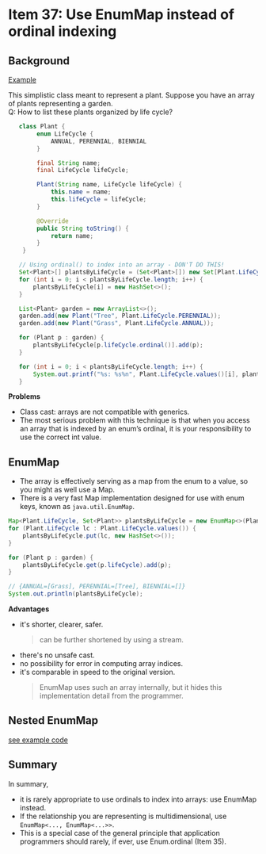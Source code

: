 # Item 37: Use EnumMap instead of ordinal indexing

## Background

[Example](../main/src/java/com/effectivejava/ch06_enums_annotations/Item37_EnumMap.java)


This simplistic class meant to represent a plant.
Suppose you have an array of plants representing a garden.  
Q: How to list these plants organized by life cycle?

``` java
   class Plant {
        enum LifeCycle {
            ANNUAL, PERENNIAL, BIENNIAL
        }

        final String name;
        final LifeCycle lifeCycle;

        Plant(String name, LifeCycle lifeCycle) {
            this.name = name;
            this.lifeCycle = lifeCycle;
        }

        @Override
        public String toString() {
            return name;
        }
    }

   // Using ordinal() to index into an array - DON'T DO THIS!
   Set<Plant>[] plantsByLifeCycle = (Set<Plant>[]) new Set[Plant.LifeCycle.values().length];
   for (int i = 0; i < plantsByLifeCycle.length; i++) {
       plantsByLifeCycle[i] = new HashSet<>();
   }

   List<Plant> garden = new ArrayList<>();
   garden.add(new Plant("Tree", Plant.LifeCycle.PERENNIAL));
   garden.add(new Plant("Grass", Plant.LifeCycle.ANNUAL));

   for (Plant p : garden) {
       plantsByLifeCycle[p.lifeCycle.ordinal()].add(p);
   }

   for (int i = 0; i < plantsByLifeCycle.length; i++) {
       System.out.printf("%s: %s%n", Plant.LifeCycle.values()[i], plantsByLifeCycle[i]);
   }

```

**Problems**
- Class cast: arrays are not compatible with generics.
- The most serious problem with this technique is that when you access an array that is indexed by an enum’s ordinal,
it is your responsibility to use the correct int value.

## EnumMap

- The array is effectively serving as a map from the enum to a value, so you might as well use a Map.
- There is a very fast Map implementation designed for use with enum keys, known as `java.util.EnumMap`.

``` java
Map<Plant.LifeCycle, Set<Plant>> plantsByLifeCycle = new EnumMap<>(Plant.LifeCycle.class);
for (Plant.LifeCycle lc : Plant.LifeCycle.values()) {
    plantsByLifeCycle.put(lc, new HashSet<>());
}

for (Plant p : garden) {
    plantsByLifeCycle.get(p.lifeCycle).add(p);
}

// {ANNUAL=[Grass], PERENNIAL=[Tree], BIENNIAL=[]}
System.out.println(plantsByLifeCycle);
```


**Advantages**
- it's shorter, clearer, safer.  
    > can be further shortened by using a stream.
- there's no unsafe cast.
- no possibility for error in computing array indices.
- it's comparable in speed to the original version.  
    > EnumMap uses such an array internally, but it hides this implementation detail from the programmer.

## Nested EnumMap
[see example code](../main/src/java/com/effectivejava/ch06_enums_annotations/Item37_NestedEnumMap.java)


## Summary
In summary,
- it is rarely appropriate to use ordinals to index into arrays: use EnumMap instead.
- If the relationship you are representing is multidimensional, use `EnumMap<..., EnumMap<...>>`.
- This is a special case of the general principle that application programmers should rarely, if ever, use Enum.ordinal (Item 35).
